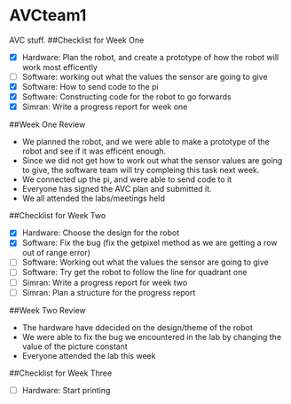 # AVCteam1
AVC stuff. 
##Checklist for Week One
- [x] Hardware: Plan the robot, and create a prototype of how the robot will work most efficently
- [ ] Software: working out what the values the sensor are going to give
- [x] Software: How to send code to the pi
- [x] Software: Constructing code for the robot to go forwards
- [x] Simran: Write a progress report for week one

##Week One Review
- We planned the robot, and we were able to make a prototype of the robot and see if it was efficent enough.
- Since we did not get how to work out what the sensor values are going to give, the software team will try compleing this task next       week.
- We connected up the pi, and were able to send code to it
- Everyone has signed the AVC plan and submitted it.
- We all attended the labs/meetings held

##Checklist for Week Two
- [x] Hardware: Choose the design for the robot
- [x] Software: Fix the bug (fix the getpixel method as we are getting a row out of range error)
- [ ] Software: Working out what the values the sensor are going to give
- [ ] Software: Try get the robot to follow the line for quadrant one
- [ ] Simran: Write a progress report for week two
- [ ] Simran: Plan a structure for the progress report

##Week Two Review
- The hardware have ddecided on the design/theme of the robot
- We were able to fix the bug we encountered in the lab by changing the value of the picture constant
- Everyone attended the lab this week

##Checklist for Week Three
- [ ] Hardware: Start printing
